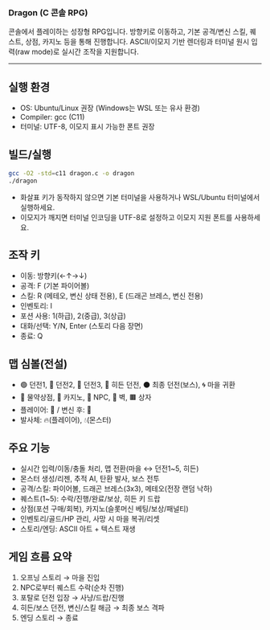 ### Dragon (C 콘솔 RPG)

콘솔에서 플레이하는 성장형 RPG입니다. 방향키로 이동하고, 기본 공격/변신 스킬, 퀘스트, 상점, 카지노 등을 통해 진행합니다. ASCII/이모지 기반 렌더링과 터미널 원시 입력(raw mode)로 실시간 조작을 지원합니다.

---

## 실행 환경
- OS: Ubuntu/Linux 권장 (Windows는 WSL 또는 유사 환경)
- Compiler: gcc (C11)
- 터미널: UTF-8, 이모지 표시 가능한 폰트 권장

## 빌드/실행
```bash
gcc -O2 -std=c11 dragon.c -o dragon
./dragon
```
- 화살표 키가 동작하지 않으면 기본 터미널을 사용하거나 WSL/Ubuntu 터미널에서 실행하세요.
- 이모지가 깨지면 터미널 인코딩을 UTF-8로 설정하고 이모지 지원 폰트를 사용하세요.

## 조작 키
- 이동: 방향키(←↑→↓)
- 공격: F (기본 파이어볼)
- 스킬: R (메테오, 변신 상태 전용), E (드래곤 브레스, 변신 전용)
- 인벤토리: I
- 포션 사용: 1(하급), 2(중급), 3(상급)
- 대화/선택: Y/N, Enter (스토리 다음 장면)
- 종료: Q

## 맵 심볼(전설)
- 🟢 던전1, 🔵 던전2, 🔴 던전3, 🚪 히든 던전, ⚫ 최종 던전(보스), 🌀 마을 귀환
- 🏥 물약상점, 🕌 카지노, 🤖 NPC, 🌴 벽, 🟫 상자
- 플레이어: 🐍 / 변신 후: 🐉
- 발사체: 🔥(플레이어), 💧(몬스터)

## 주요 기능
- 실시간 입력/이동/충돌 처리, 맵 전환(마을 ↔ 던전1~5, 히든)
- 몬스터 생성/리젠, 추적 AI, 탄환 발사, 보스 전투
- 공격/스킬: 파이어볼, 드래곤 브레스(3x3), 메테오(전장 랜덤 낙하)
- 퀘스트(1~5): 수락/진행/완료/보상, 히든 키 드랍
- 상점(포션 구매/회복), 카지노(슬롯머신 베팅/보상/패널티)
- 인벤토리/골드/HP 관리, 사망 시 마을 복귀/리셋
- 스토리/엔딩: ASCII 아트 + 텍스트 재생

## 게임 흐름 요약
1) 오프닝 스토리 → 마을 진입
2) NPC로부터 퀘스트 수락(순차 진행)
3) 포탈로 던전 입장 → 사냥/드랍/진행
4) 히든/보스 던전, 변신/스킬 해금 → 최종 보스 격파
5) 엔딩 스토리 → 종료

